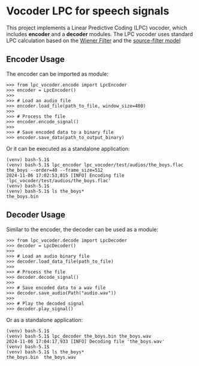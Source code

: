 # Vocoder LPC for speech signals

This project implements a Linear Predictive Coding (LPC) vocoder, which includes
**encoder** and a **decoder** modules. The LPC vocoder uses standard LPC 
calculation based on the [Wiener Filter](https://en.wikipedia.org/wiki/Wiener_filter)
and the [source-filter model](https://en.wikipedia.org/wiki/Source%E2%80%93filter_model)

## Encoder Usage
The encoder can be imported as module:
```
>>> from lpc_vocoder.encode import LpcEncoder
>>> encoder = LpcEncoder()
>>> 
>>> # Load an audio file
>>> encoder.load_file(path_to_file, window_size=480)
>>> 
>>> # Process the file
>>> encoder.encode_signal()
>>> 
>>> # Save encoded data to a binary file
>>> encoder.save_data(path_to_output_binary)
```

Or it can be executed as a standalone application:
```
(venv) bash-5.1$ 
(venv) bash-5.1$ lpc_encoder lpc_vocoder/test/audios/the_boys.flac the_boys --order=40 --frame_size=512
2024-11-06 17:02:53,815 [INFO] Encoding file 'lpc_vocoder/test/audios/the_boys.flac'
(venv) bash-5.1$ 
(venv) bash-5.1$ ls the_boys*
the_boys.bin
```

## Decoder Usage
Similar to the encoder, the decoder can be used as a module:
```
>>> from lpc_vocoder.decode import LpcDecoder
>>> decoder = LpcDecoder()
>>> 
>>> # Load an audio binary file
>>> decoder.load_data_file(path_to_file)
>>> 
>>> # Process the file
>>> decoder.decode_signal()
>>> 
>>> # Save encoded data to a wav file
>>> decoder.save_audio(Path("audio.wav"))
>>> 
>>> # Play the decoded signal
>>> decoder.play_signal()
```
Or as a standalone application:
```
(venv) bash-5.1$ 
(venv) bash-5.1$ lpc_decoder the_boys.bin the_boys.wav
2024-11-06 17:04:17,933 [INFO] Decoding file 'the_boys.wav'
(venv) bash-5.1$ 
(venv) bash-5.1$ ls the_boys*
the_boys.bin  the_boys.wav
```
